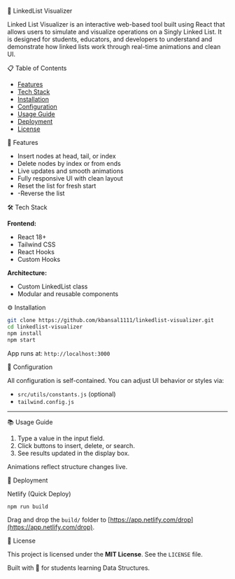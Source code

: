 🔗 LinkedList Visualizer

Linked List Visualizer is an interactive web-based tool built using React that allows users to simulate and visualize operations on a Singly Linked List. It is designed for students, educators, and developers to understand and demonstrate how linked lists work through real-time animations and clean UI.

📋 Table of Contents

- [Features](#features)
- [Tech Stack](#tech-stack)
- [Installation](#installation)
- [Configuration](#configuration)
- [Usage Guide](#usage-guide)
- [Deployment](#deployment)
- [License](#license)

🚀 Features

- Insert nodes at head, tail, or index
- Delete nodes by index or from ends
- Live updates and smooth animations
- Fully responsive UI with clean layout
- Reset the list for fresh start
- -Reverse the list

🛠 Tech Stack

**Frontend:**  
- React 18+  
- Tailwind CSS  
- React Hooks  
- Custom Hooks 

**Architecture:**  
- Custom LinkedList class  
- Modular and reusable components  

⚙ Installation

```bash
git clone https://github.com/kbansal1111/linkedlist-visualizer.git
cd linkedlist-visualizer
npm install
npm start
```

App runs at: `http://localhost:3000`

🔧 Configuration

All configuration is self-contained. You can adjust UI behavior or styles via:
- `src/utils/constants.js` (optional)
- `tailwind.config.js`

---

📚 Usage Guide

1. Type a value in the input field.
2. Click buttons to insert, delete, or search.
3. See results updated in the display box.

Animations reflect structure changes live.

🚀 Deployment

Netlify (Quick Deploy)
```bash
npm run build
```
Drag and drop the `build/` folder to [https://app.netlify.com/drop](https://app.netlify.com/drop).

📄 License

This project is licensed under the **MIT License**. See the `LICENSE` file.

Built with 💙 for students learning Data Structures.
